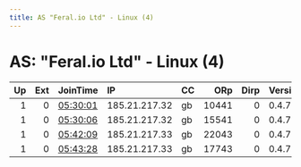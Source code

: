 ```yaml
---
title: AS "Feral.io Ltd" - Linux (4)
---
```


# AS: "Feral.io Ltd" - Linux (4)

|   Up |   Ext | JoinTime                                                                                              | IP            | CC   |   ORp |   Dirp | Version   | Contact                  | Nickname     |   eFamMembers |
|-----:|------:|:------------------------------------------------------------------------------------------------------|:--------------|:-----|------:|-------:|:----------|:-------------------------|:-------------|--------------:|
|    1 |     0 | [05:30:01](https://nusenu.github.io/OrNetStats/w/relay/3887FAA20AF621798E92B961E220695B5B747DAE.html) | 185.21.217.32 | gb   | 10441 |      0 | 0.4.7.13  | email:BridgetteTenenbaum | BigDaddy     |             1 |
|    1 |     0 | [05:30:06](https://nusenu.github.io/OrNetStats/w/relay/C2503E16AB12C130788D4E2FBCE463E094892D7A.html) | 185.21.217.32 | gb   | 15541 |      0 | 0.4.7.13  | email:BridgetteTenenbaum | BigDaddy     |             1 |
|    1 |     0 | [05:42:09](https://nusenu.github.io/OrNetStats/w/relay/865961820D55D62E275AC65C1AAC20EA0115557C.html) | 185.21.217.33 | gb   | 22043 |      0 | 0.4.7.8   | email:BridgetteTenenbaum | LittleSister |             1 |
|    1 |     0 | [05:43:28](https://nusenu.github.io/OrNetStats/w/relay/7AD1567CEDFD7A1CD8049079A7D86EB9D293AC49.html) | 185.21.217.33 | gb   | 17743 |      0 | 0.4.7.8   | email:BridgetteTenenbaum | LittleSister |             1 |
